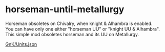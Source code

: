 # horseman-until-metallurgy

Horseman obsoletes on Chivalry, when knight & Alhambra is enabled.<br>
You can have only one either "horseman UU" or "knight UU & Alhambra".<br>
This simple mod obsoletes horseman and its UU on Metallurgy.<br>

[GnK/Units.json](https://github.com/yairm210/Unciv/blob/master/android/assets/jsons/Civ%20V%20-%20Gods%20%26%20Kings/Units.json)
